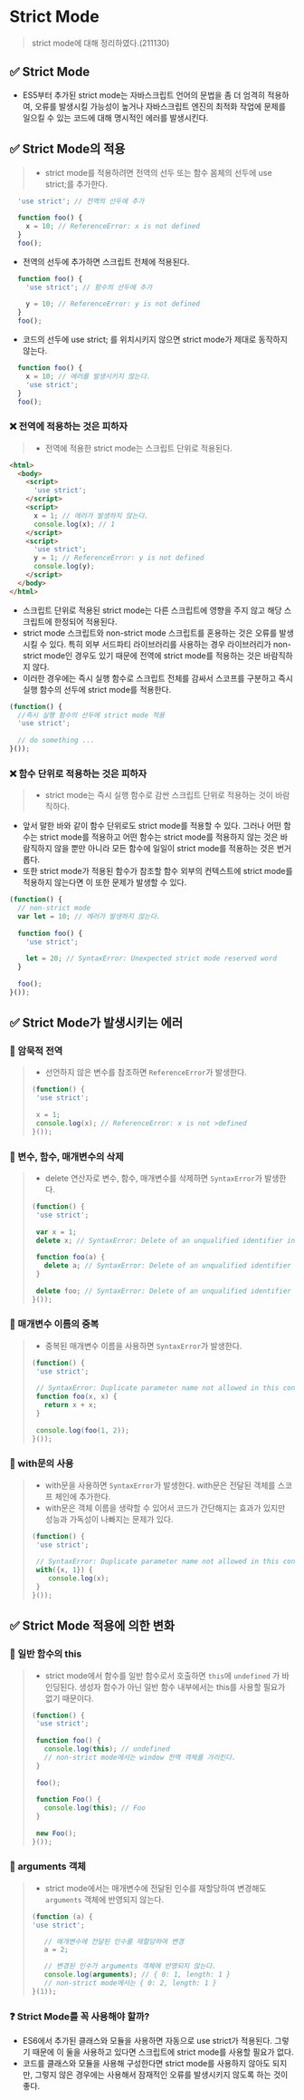 # Strict Mode
> strict mode에 대해 정리하였다.(211130)

## ✅ Strict Mode
- ES5부터 추가된 strict mode는 자바스크립트 언어의 문법을 좀 더 엄격히 적용하여, 오류를 발생시킬 가능성이 높거나 자바스크립트 엔진의 최적화 작업에 문제를 일으킬 수 있는 코드에 대해 명시적인 에러를 발생시킨다.

## ✅ Strict Mode의 적용
> - strict mode를 적용하려면 전역의 선두 또는 함수 몸체의 선두에 use strict;를 추가한다.

```js
  'use strict'; // 전역의 선두에 추가
  
  function foo() {
    x = 10; // ReferenceError: x is not defined
  }
  foo();
```
- 전역의 선두에 추가하면 스크립트 전체에 적용된다.

```js
  function foo() {
    'use strict'; // 함수의 선두에 추가
  
    y = 10; // ReferenceError: y is not defined
  }
  foo();
```
- 코드의 선두에 use strict; 를 위치시키지 않으면 strict mode가 제대로 동작하지 않는다.
```js
  function foo() {
    x = 10; // 에러를 발생시키지 않는다.
    'use strict';
  }
  foo();
```
### ❌ 전역에 적용하는 것은 피하자
> - 전역에 적용한 strict mode는 스크립트 단위로 적용된다.

```html
<html>
  <body>
    <script>
      'use strict';
    </script>
    <script>
      x = 1; // 에러가 발생하지 않는다.
      console.log(x); // 1
    </script>
    <script>
      'use strict';
      y = 1; // ReferenceError: y is not defined
      console.log(y);
    </script>
  </body>
</html>
```
- 스크립트 단위로 적용된 strict mode는 다른 스크립트에 영향을 주지 않고 해당 스크립트에 한정되어 적용된다.
- strict mode 스크립트와 non-strict mode 스크립트를 혼용하는 것은 오류를 발생시킬 수 있다. 특히 외부 서드파티 라이브러리를 사용하는 경우 라이브러리가 non-strict mode인 경우도 있기 때문에 전역에 strict mode를 적용하는 것은 바람직하지 않다.
- 이러한 경우에는 즉시 실행 함수로 스크립트 전체를 감싸서 스코프를 구분하고 즉시 실행 함수의 선두에 strict mode를 적용한다.
```js
(function() {
  //즉시 실행 함수의 선두에 strict mode 적용
  'use strict';
  
  // do something ...
}());
```
### ❌ 함수 단위로 적용하는 것은 피하자
> - strict mode는 즉시 실행 함수로 감싼 스크립트 단위로 적용하는 것이 바람직하다.

- 앞서 말한 바와 같이 함수 단위로도 strict mode를 적용할 수 있다. 그러나 어떤 함수는 strict mode를 적용하고 어떤 함수는 strict mode를 적용하지 않는 것은 바람직하지 않을 뿐만 아니라 모든 함수에 일일이 strict mode를 적용하는 것은 번거롭다.
- 또한 strict mode가 적용된 함수가 참조할 함수 외부의 컨텍스트에 strict mode를 적용하지 않는다면 이 또한 문제가 발생할 수 있다.
```js
(function() {
  // non-strict mode
  var let = 10; // 에러가 발생하지 않는다.
  
  function foo() {
    'use strict';
    
    let = 20; // SyntaxError: Unexpected strict mode reserved word
  }
  
  foo();
}());
```

## ✅ Strict Mode가 발생시키는 에러
### 🔰 암묵적 전역
> - 선언하지 않은 변수를 참조하면 `ReferenceError`가 발생한다.
>```js
>(function() {
>  'use strict';
>  
>  x = 1;
>  console.log(x); // ReferenceError: x is not >defined
>}());
>```

### 🔰 변수, 함수, 매개변수의 삭제
> - delete 연산자로 변수, 함수, 매개변수를 삭제하면 `SyntaxError`가 발생한다.
>```js
>(function() {
>  'use strict';
>  
>  var x = 1;
>  delete x; // SyntaxError: Delete of an unqualified identifier in strict mode
>  
>  function foo(a) {
>    delete a; // SyntaxError: Delete of an unqualified identifier in strict mode
>  }
>  
>  delete foo; // SyntaxError: Delete of an unqualified identifier in strict mode
>}());
>```

### 🔰 매개변수 이름의 중복
> - 중복된 매개변수 이름을 사용하면 `SyntaxError`가 발생한다.
>```js
>(function() {
>  'use strict';
>  
>  // SyntaxError: Duplicate parameter name not allowed in this context
>  function foo(x, x) {
>    return x + x;
>  }
>  
>  console.log(foo(1, 2));
>}());
>```

### 🔰 with문의 사용
> - with문을 사용하면 `SyntaxError`가 발생한다. with문은 전달된 객체를 스코프 체인에 추가한다. 
> - with문은 객체 이름을 생략할 수 있어서 코드가 간단해지는 효과가 있지만 성능과 가독성이 나빠지는 문제가 있다.
>```js
>(function() {
>  'use strict';
>  
>  // SyntaxError: Duplicate parameter name not allowed in this context
>  with({x, 1}) {
>     console.log(x);
>  }
>}());
>```

## ✅ Strict Mode 적용에 의한 변화
### 🔰 일반 함수의 this
> - strict mode에서 함수를 일반 함수로서 호출하면 `this`에 `undefined` 가 바인딩된다. 생성자 함수가 아닌 일반 함수 내부에서는 this를 사용할 필요가 없기 때문이다.
>```js
>(function() {
>  'use strict';
>  
>  function foo() {
>    console.log(this); // undefined
>    // non-strict mode에서는 window 전역 객체를 가리킨다.
>  }
>  
>  foo();
>  
>  function Foo() {
>    console.log(this); // Foo
>  }
>  
>  new Foo();
>}());
>```

### 🔰 arguments 객체
> - strict mode에서는 매개변수에 전달된 인수를 재할당하여 변경해도 `arguments` 객체에 반영되지 않는다.
>```js
>(function (a) {
>'use strict';
>
>    // 매개변수에 전달된 인수를 재할당하여 변경
>    a = 2;
>
>    // 변경된 인수가 arguments 객체에 반영되지 않는다.
>    console.log(arguments); // { 0: 1, length: 1 }
>    // non-strict mode에서는 { 0: 2, length: 1 }
>}(1));
>```

### ❓ Strict Mode를 꼭 사용해야 할까?
- ES6에서 추가된 클래스와 모듈을 사용하면 자동으로 use strict가 적용된다. 그렇기 때문에 이 둘을 사용하고 있다면 스크립트에 strict mode를 사용할 필요가 없다.
- 코드를 클래스와 모듈을 사용해 구성한다면 strict mode를 사용하지 않아도 되지만, 그렇지 않은 경우에는 사용해서 잠재적인 오류를 발생시키지 않도록 하는 것이 좋다.